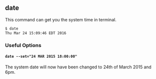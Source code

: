---
---

date
-------

This command can get you the system time in terminal.

~~~ bash
$ date
Thu Mar 24 15:09:46 EDT 2016
~~~

<!--more-->

### Useful Options

#### `date --set="24 MAR 2015 18:00:00"`
 The system date will now have been changed to 24th of March 2015 and 6pm.

